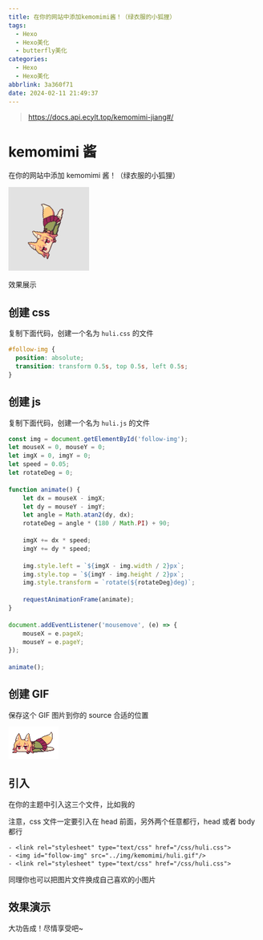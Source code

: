 ```yaml
---
title: 在你的网站中添加kemomimi酱！（绿衣服的小狐狸）
tags:
  - Hexo
  - Hexo美化
  - butterfly美化
categories:
  - Hexo
  - Hexo美化
abbrlink: 3a360f71
date: 2024-02-11 21:49:37
---
```


> https://docs.api.ecylt.top/kemomimi-jiang#/

# kemomimi 酱



在你的网站中添加 kemomimi 酱！（绿衣服的小狐狸）

![](../img/kemomimi/asda.png)

效果展示

## 创建 css

复制下面代码，创建一个名为 `huli.css` 的文件

```css
#follow-img {
  position: absolute;
  transition: transform 0.5s, top 0.5s, left 0.5s;
}
```

## 创建 js

复制下面代码，创建一个名为 `huli.js` 的文件

```js
const img = document.getElementById('follow-img');
let mouseX = 0, mouseY = 0;
let imgX = 0, imgY = 0;
let speed = 0.05;
let rotateDeg = 0;

function animate() {
    let dx = mouseX - imgX;
    let dy = mouseY - imgY;
    let angle = Math.atan2(dy, dx);
    rotateDeg = angle * (180 / Math.PI) + 90;

    imgX += dx * speed;
    imgY += dy * speed;

    img.style.left = `${imgX - img.width / 2}px`;
    img.style.top = `${imgY - img.height / 2}px`;
    img.style.transform = `rotate(${rotateDeg}deg)`;

    requestAnimationFrame(animate);
}

document.addEventListener('mousemove', (e) => {
    mouseX = e.pageX;
    mouseY = e.pageY;
});

animate();
```

## 创建 GIF

保存这个 GIF 图片到你的 source 合适的位置

![](../img/kemomimi/huli.gif)

## 引入

在你的主题中引入这三个文件，比如我的

注意，css 文件一定要引入在 head 前面，另外两个任意都行，head 或者 body 都行

```
- <link rel="stylesheet" type="text/css" href="/css/huli.css">
- <img id="follow-img" src="../img/kemomimi/huli.gif"/>
- <link rel="stylesheet" type="text/css" href="/css/huli.css">
```

同理你也可以把图片文件换成自己喜欢的小图片

## 效果演示



大功告成！尽情享受吧~

